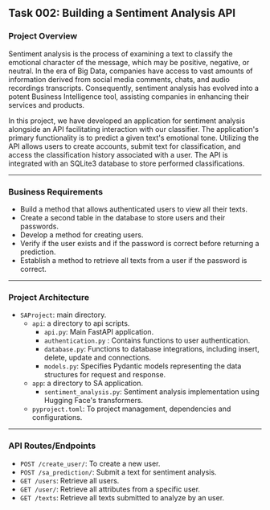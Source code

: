 ## Task 002: Building a Sentiment Analysis API

### Project Overview

Sentiment analysis is the process of examining a text to classify the emotional character of the message, which may be positive, negative, or neutral. In the era of Big Data, companies have access to vast amounts of information derived from social media comments, chats, and audio recordings transcripts. Consequently, sentiment analysis has evolved into a potent Business Intelligence tool, assisting companies in enhancing their services and products.

In this project, we have developed an application for sentiment analysis alongside an API facilitating interaction with our classifier. The application's primary functionality is to predict a given text's emotional tone. Utilizing the API allows users to create accounts, submit text for classification, and access the classification history associated with a user. The API is integrated with an SQLite3 database to store performed classifications.

---
### Business Requirements

- Build a method that allows authenticated users to view all their texts. 
- Create a second table in the database to store users and their passwords.
- Develop a method for creating users.
- Verify if the user exists and if the password is correct before returning a prediction.
- Establish a method to retrieve all texts from a user if the password is correct.

---

### Project Architecture

- `SAProject`: main directory.
  - `api`: a directory to api scripts.
    - `api.py`: Main FastAPI application.
    - `authentication.py` : Contains functions to user authentication.
    - `database.py`: Functions to database integrations, including insert, delete, update and connections.
    - `models.py`: Specifies Pydantic models representing the data structures for request and response.
  - `app`:  a directory to SA application.
    - `sentiment_analysis.py`: Sentiment analysis implementation using Hugging Face's transformers.
  - `pyproject.toml`: To project management, dependencies and configurations.

---
### API Routes/Endpoints

- `POST /create_user/`: To create a new user.
- `POST /sa_prediction/`: Submit a text for sentiment analysis.
- `GET /users`: Retrieve all users.
- `GET /user/`: Retrieve all attributes from a specific user.
- `GET /texts`: Retrieve all texts submitted to analyze by an user.